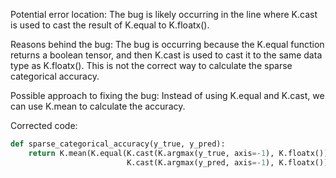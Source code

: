 Potential error location: The bug is likely occurring in the line where K.cast is used to cast the result of K.equal to K.floatx().

Reasons behind the bug: The bug is occurring because the K.equal function returns a boolean tensor, and then K.cast is used to cast it to the same data type as K.floatx(). This is not the correct way to calculate the sparse categorical accuracy.

Possible approach to fixing the bug: Instead of using K.equal and K.cast, we can use K.mean to calculate the accuracy.

Corrected code:

```python
def sparse_categorical_accuracy(y_true, y_pred):
    return K.mean(K.equal(K.cast(K.argmax(y_true, axis=-1), K.floatx()),
                          K.cast(K.argmax(y_pred, axis=-1), K.floatx())))
```
